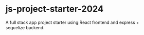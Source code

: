 # js-project-starter-2024
A full stack app project starter using React frontend and express + sequelize backend.
